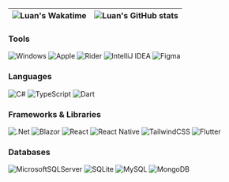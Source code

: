 | ![Luan's Wakatime](https://github-readme-stats.vercel.app/api/wakatime?username=lnngn&hide_progress=true&hide_border=true&theme=transparent&langs_count=4&hide=Lua,JSON) | ![Luan's GitHub stats](https://github-readme-stats.vercel.app/api?username=lnngn&theme=transparent&hide_border=true) |
| :---: | :---: | 

### Tools
 ![Windows](https://img.shields.io/badge/Windows-0078D6?style=for-the-badge) ![Apple](https://img.shields.io/badge/Apple-%23000000.svg?style=for-the-badge) ![Rider](https://img.shields.io/badge/Rider-000000.svg?style=for-the-badge) ![IntelliJ IDEA](https://img.shields.io/badge/IntelliJIDEA-000000.svg?style=for-the-badge) ![Figma](https://img.shields.io/badge/figma-%23F24E1E.svg?style=for-the-badge)
### Languages
![C#](https://img.shields.io/badge/c%23-%23239120.svg?style=for-the-badge) ![TypeScript](https://img.shields.io/badge/typescript-%23007ACC.svg?style=for-the-badge) ![Dart](https://img.shields.io/badge/dart-%230175C2.svg?style=for-the-badge)
### Frameworks & Libraries
![.Net](https://img.shields.io/badge/.NET-5C2D91?style=for-the-badge) ![Blazor](https://img.shields.io/badge/blazor-%235C2D91.svg?style=for-the-badge)
 ![React](https://img.shields.io/badge/react-%2320232a.svg?style=for-the-badge) ![React Native](https://img.shields.io/badge/react_native-%2320232a.svg?style=for-the-badge) ![TailwindCSS](https://img.shields.io/badge/tailwindcss-%2338B2AC.svg?style=for-the-badge) ![Flutter](https://img.shields.io/badge/Flutter-%2302569B.svg?style=for-the-badge)
### Databases
![MicrosoftSQLServer](https://img.shields.io/badge/Microsoft%20SQL%20Server-CC2927?style=for-the-badge) ![SQLite](https://img.shields.io/badge/sqlite-%2307405e.svg?style=for-the-badge) ![MySQL](https://img.shields.io/badge/mysql-%2300f.svg?style=for-the-badge) ![MongoDB](https://img.shields.io/badge/MongoDB-%234ea94b.svg?style=for-the-badge) 



